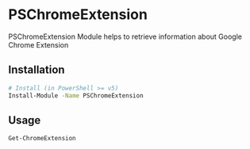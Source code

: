 # PSChromeExtension

PSChromeExtension Module helps to retrieve information about Google Chrome Extension

## Installation
```bash
# Install (in PowerShell >= v5)
Install-Module -Name PSChromeExtension
```
## Usage
```bash
Get-ChromeExtension
```

